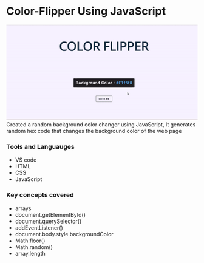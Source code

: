 # Color-Flipper Using JavaScript
<IMG SRC="https://github.com/Hira-Amir/Color-Flipper/blob/main/gif.gif">
Created a random background color changer using JavaScript, It generates random hex code that changes the background color of the web page 

### Tools and Languauges

* VS code 
* HTML
* CSS
* JavaScript 

### Key concepts covered
* arrays
* document.getElementById()
* document.querySelector()
* addEventListener()
* document.body.style.backgroundColor
* Math.floor()
* Math.random()
* array.length
